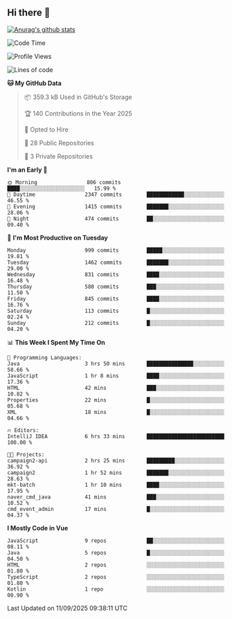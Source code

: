 ## Hi there 👋

[![Anurag's github stats](https://github-readme-stats.vercel.app/api?username=Songwonseok)](https://github.com/anuraghazra/github-readme-stats)



<!--START_SECTION:waka-->
![Code Time](http://img.shields.io/badge/Code%20Time-3%2C758%20hrs%2045%20mins-blue)

![Profile Views](http://img.shields.io/badge/Profile%20Views-0-blue)

![Lines of code](https://img.shields.io/badge/From%20Hello%20World%20I%27ve%20Written-34.8%20million%20lines%20of%20code-blue)

**🐱 My GitHub Data** 

> 📦 359.3 kB Used in GitHub's Storage 
 > 
> 🏆 140 Contributions in the Year 2025
 > 
> 💼 Opted to Hire
 > 
> 📜 28 Public Repositories 
 > 
> 🔑 3 Private Repositories 
 > 
**I'm an Early 🐤** 

```text
🌞 Morning                806 commits         ████░░░░░░░░░░░░░░░░░░░░░   15.99 % 
🌆 Daytime                2347 commits        ████████████░░░░░░░░░░░░░   46.55 % 
🌃 Evening                1415 commits        ███████░░░░░░░░░░░░░░░░░░   28.06 % 
🌙 Night                  474 commits         ██░░░░░░░░░░░░░░░░░░░░░░░   09.40 % 
```
📅 **I'm Most Productive on Tuesday** 

```text
Monday                   999 commits         █████░░░░░░░░░░░░░░░░░░░░   19.81 % 
Tuesday                  1462 commits        ███████░░░░░░░░░░░░░░░░░░   29.00 % 
Wednesday                831 commits         ████░░░░░░░░░░░░░░░░░░░░░   16.48 % 
Thursday                 580 commits         ███░░░░░░░░░░░░░░░░░░░░░░   11.50 % 
Friday                   845 commits         ████░░░░░░░░░░░░░░░░░░░░░   16.76 % 
Saturday                 113 commits         █░░░░░░░░░░░░░░░░░░░░░░░░   02.24 % 
Sunday                   212 commits         █░░░░░░░░░░░░░░░░░░░░░░░░   04.20 % 
```


📊 **This Week I Spent My Time On** 

```text
💬 Programming Languages: 
Java                     3 hrs 50 mins       ███████████████░░░░░░░░░░   58.66 % 
JavaScript               1 hr 8 mins         ████░░░░░░░░░░░░░░░░░░░░░   17.36 % 
HTML                     42 mins             ███░░░░░░░░░░░░░░░░░░░░░░   10.82 % 
Properties               22 mins             █░░░░░░░░░░░░░░░░░░░░░░░░   05.68 % 
XML                      18 mins             █░░░░░░░░░░░░░░░░░░░░░░░░   04.66 % 

🔥 Editors: 
IntelliJ IDEA            6 hrs 33 mins       █████████████████████████   100.00 % 

🐱‍💻 Projects: 
campaign2-api            2 hrs 25 mins       █████████░░░░░░░░░░░░░░░░   36.92 % 
campaign2                1 hr 52 mins        ███████░░░░░░░░░░░░░░░░░░   28.63 % 
mkt-batch                1 hr 10 mins        ████░░░░░░░░░░░░░░░░░░░░░   17.95 % 
naver_cmd_java           41 mins             ███░░░░░░░░░░░░░░░░░░░░░░   10.52 % 
cmd_event_admin          17 mins             █░░░░░░░░░░░░░░░░░░░░░░░░   04.37 % 
```

**I Mostly Code in Vue** 

```text
JavaScript               9 repos             ██░░░░░░░░░░░░░░░░░░░░░░░   08.11 % 
Java                     5 repos             █░░░░░░░░░░░░░░░░░░░░░░░░   04.50 % 
HTML                     2 repos             ░░░░░░░░░░░░░░░░░░░░░░░░░   01.80 % 
TypeScript               2 repos             ░░░░░░░░░░░░░░░░░░░░░░░░░   01.80 % 
Kotlin                   1 repo              ░░░░░░░░░░░░░░░░░░░░░░░░░   00.90 % 
```




 Last Updated on 11/09/2025 09:38:11 UTC
<!--END_SECTION:waka-->
